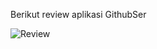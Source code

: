 Berikut review aplikasi GithubSer

![Review](https://github.com/RiyanDai/GithubSer/assets/86785038/0271f9d8-2256-4b36-a8e9-fc9496b9bc87)
